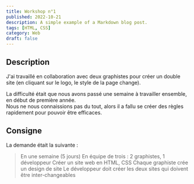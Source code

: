 ```yaml
---
title: Workshop n°1
published: 2022-10-21
description: A simple example of a Markdown blog post.
tags: [HTML, CSS]
category: Web
draft: false
---
```


<!-- # Workshop n°1 -->

## Description

J'ai travaillé en collaboration avec deux graphistes pour créer un double site (en cliquant sur le logo, le style de la page change).

La difficulté était que nous avons passé une semaine à travailler ensemble, en début de première année.
<br/>
Nous ne nous connaissions pas du tout, alors il a fallu se créer des règles rapidement pour pouvoir être efficaces.

## Consigne

La demande était la suivante :

> En une semaine (5 jours)
> En équipe de trois : 2 graphistes, 1 développeur
> Créer un site web en HTML, CSS
> Chaque graphiste crée un design de site
> Le développeur doit créer les deux sites qui doivent être inter-changeables
